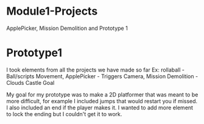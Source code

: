 # Module1-Projects
 ApplePicker, Mission Demolition and Prototype 1

# Prototype1
I took elements from all the projects we have made so far
Ex: rollaball - Ball/scripts Movement, ApplePicker - Triggers Camera, Mission Demolition - Clouds Castle Goal

My goal for my prototype was to make a 2D platformer that was meant to be more difficult, for example I included jumps that would restart you if missed. I also included an end if the player makes it. I wanted to add more element to lock the ending but I couldn't get it to work. 
